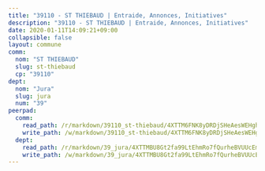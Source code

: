 ```yaml
---
title: "39110 - ST THIEBAUD | Entraide, Annonces, Initiatives"
description: "39110 - ST THIEBAUD | Entraide, Annonces, Initiatives"
date: 2020-01-11T14:09:21+09:00
collapsible: false
layout: commune
comm:
  nom: "ST THIEBAUD"
  slug: st-thiebaud
  cp: "39110"
dept:
  nom: "Jura"
  slug: jura
  num: "39"
peerpad:
  comm:
    read_path: /r/markdown/39110_st-thiebaud/4XTTM6FNK8yDRDjSHeAesWEHgh7JqHoAK8hSyNjihmxDKhbRf
    write_path: /w/markdown/39110_st-thiebaud/4XTTM6FNK8yDRDjSHeAesWEHgh7JqHoAK8hSyNjihmxDKhbRf-K3TgUH1SUDsn6RBC7UjNJP1CkesoEaK1Rc79zsWbYV9YrkY3V5RV91uFg5gDNWfygny378ebSZX8VX4rtaCJLYBwfKiSR1mbtKJweczvD736WrS1PRULFCtCLVX8bDWAT4PcrAQm
  dept:
    read_path: /r/markdown/39_jura/4XTTMBU8Gt2fa99LtEhmRo7fQurheBVUUcEmcUcrj82YN8mg7
    write_path: /w/markdown/39_jura/4XTTMBU8Gt2fa99LtEhmRo7fQurheBVUUcEmcUcrj82YN8mg7-K3TgTcNZmu4vnNMaCfgcL8UVTLrMMzc995tkrcbQnJrz2QJUTFFzY77q7ECMK21XeFnonjpMWqFzgVngXjdq8HzYe3HRbuYXbvX8ofWBv48UvWuvbrbp8aQGQQcfezWASxj7orH1
---
```


